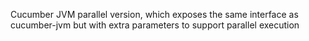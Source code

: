 Cucumber JVM parallel version, which exposes the same interface as cucumber-jvm but with extra parameters to support parallel execution
